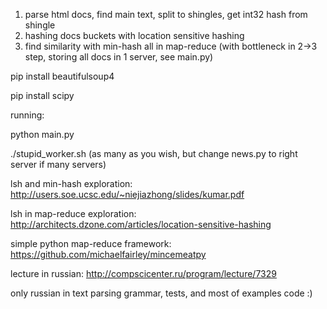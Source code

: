 1. parse html docs, find main text, split to shingles, get int32 hash from shingle
2. hashing docs buckets with location sensitive hashing
3. find similarity with min-hash
all in map-reduce (with bottleneck in 2->3 step, storing all docs in 1 server, see main.py)

pip install beautifulsoup4

pip install scipy


running:

python main.py

./stupid_worker.sh (as many as you wish, but change news.py to right server if many servers)


lsh and min-hash exploration: http://users.soe.ucsc.edu/~niejiazhong/slides/kumar.pdf

lsh in map-reduce exploration: http://architects.dzone.com/articles/location-sensitive-hashing

simple python map-reduce framework: https://github.com/michaelfairley/mincemeatpy

lecture in russian: http://compscicenter.ru/program/lecture/7329

only russian in text parsing grammar, tests, and most of examples code :)

